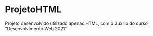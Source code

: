 # ProjetoHTML
Projeto desenvolvido utilizado apenas HTML, com o auxilio do curso "Desenvolvimento Web 2021"
